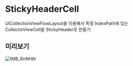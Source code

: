# StickyHeaderCell
UICollectionViewFlowLayout을 이용해서 특정 IndexPath에 있는 CollectioViewCell을 StickyHeader로 만들기
## 미리보기
![IMB_RnNH6r](https://user-images.githubusercontent.com/20410193/115704796-c29e8780-a3a6-11eb-822f-7cb37f5fda24.GIF)
